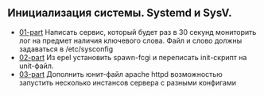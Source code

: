 ## Инициализация системы. Systemd и SysV.

  * [01-part](01-part) Написать сервис, который будет раз в 30 секунд мониторить лог на предмет наличия ключевого слова. Файл и слово должны задаваться в /etc/sysconfig  
  * [02-part](02-part) Из epel установить spawn-fcgi и переписать init-скрипт на unit-файл.  
  * [03-part](03-part) Дополнить юнит-файл apache httpd возможностью запустить несколько инстансов сервера с разными конфигами  
